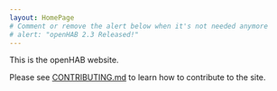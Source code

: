 ```yaml
---
layout: HomePage
# Comment or remove the alert below when it's not needed anymore
# alert: "openHAB 2.3 Released!"
---
```


This is the openHAB website.

Please see [CONTRIBUTING.md](CONTRIBUTING.md) to learn how to contribute to the site.